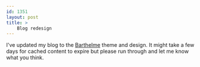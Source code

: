 ```yaml
---
id: 1351
layout: post
title: >
    Blog redesign
---
```


I've updated my blog to the <a href="http://www.plaintxt.org/themes/barthelme/">Barthelme</a> theme and design. It might take a few days for cached content to expire but please run through and let me know what you think.
